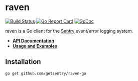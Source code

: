 # raven 

[![Build Status](https://api.travis-ci.org/getsentry/raven-go.svg?branch=master)](https://travis-ci.org/getsentry/raven-go)
[![Go Report Card](https://goreportcard.com/badge/github.com/getsentry/raven-go)](https://goreportcard.com/report/github.com/getsentry/raven-go)
[![GoDoc](https://godoc.org/github.com/getsentry/raven-go?status.svg)](https://godoc.org/github.com/getsentry/raven-go)

raven is a Go client for the [Sentry](https://github.com/getsentry/sentry)
event/error logging system.

- [**API Documentation**](https://godoc.org/github.com/getsentry/raven-go)
- [**Usage and Examples**](https://docs.sentry.io/clients/go/)

## Installation

```text
go get github.com/getsentry/raven-go
```
